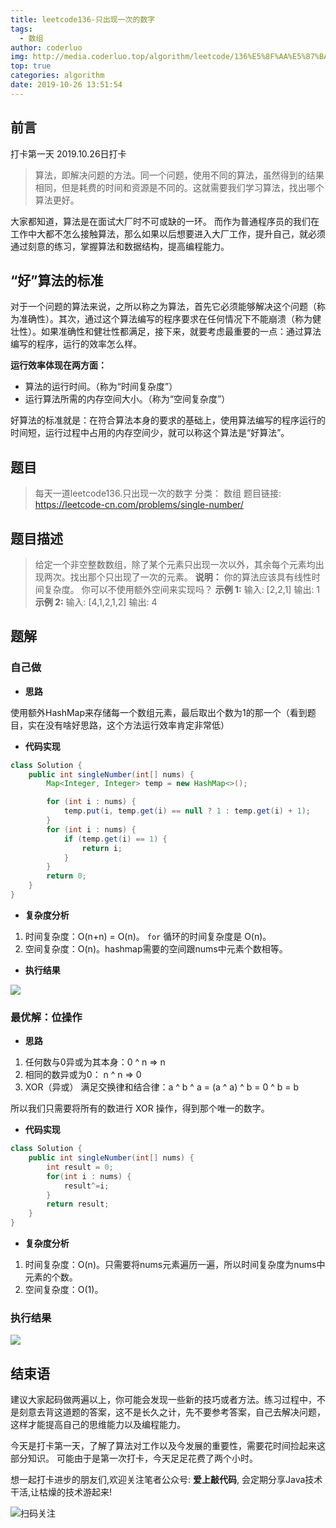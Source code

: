 ```yaml
---
title: leetcode136-只出现一次的数字
tags:
  - 数组
author: coderluo
img: http://media.coderluo.top/algorithm/leetcode/136%E5%8F%AA%E5%87%BA%E7%8E%B0%E4%B8%80%E6%AC%A1%E7%9A%84%E6%95%B0%E5%AD%97.png
top: true
categories: algorithm
date: 2019-10-26 13:51:54
---
```



## 前言
打卡第一天 
2019.10.26日打卡

> 算法，即解决问题的方法。同一个问题，使用不同的算法，虽然得到的结果相同，但是耗费的时间和资源是不同的。这就需要我们学习算法，找出哪个算法更好。

大家都知道，算法是在面试大厂时不可或缺的一环。 而作为普通程序员的我们在工作中大都不怎么接触算法，那么如果以后想要进入大厂工作，提升自己，就必须通过刻意的练习，掌握算法和数据结构，提高编程能力。




## “好”算法的标准
对于一个问题的算法来说，之所以称之为算法，首先它必须能够解决这个问题（称为准确性）。其次，通过这个算法编写的程序要求在任何情况下不能崩溃（称为健壮性）。如果准确性和健壮性都满足，接下来，就要考虑最重要的一点：通过算法编写的程序，运行的效率怎么样。

**运行效率体现在两方面：** 

- 算法的运行时间。（称为“时间复杂度”）
- 运行算法所需的内存空间大小。（称为“空间复杂度”）

好算法的标准就是：在符合算法本身的要求的基础上，使用算法编写的程序运行的时间短，运行过程中占用的内存空间少，就可以称这个算法是“好算法”。





## 题目

> 每天一道leetcode136.只出现一次的数字
> 分类： 数组
> 题目链接: https://leetcode-cn.com/problems/single-number/


## 题目描述
> 给定一个非空整数数组，除了某个元素只出现一次以外，其余每个元素均出现两次。找出那个只出现了一次的元素。
**说明：**
你的算法应该具有线性时间复杂度。 你可以不使用额外空间来实现吗？
**示例 1:**
输入: [2,2,1]
输出: 1
**示例 2:**
输入: [4,1,2,1,2]
输出: 4


## 题解

### 自己做


- **思路**

使用额外HashMap来存储每一个数组元素，最后取出个数为1的那一个（看到题目，实在没有啥好思路，这个方法运行效率肯定非常低）

- **代码实现**

```java
class Solution {
    public int singleNumber(int[] nums) {
        Map<Integer, Integer> temp = new HashMap<>();

		for (int i : nums) {
			temp.put(i, temp.get(i) == null ? 1 : temp.get(i) + 1);
		}
		for (int i : nums) {
			if (temp.get(i) == 1) {
				return i;
			}
		}
		return 0;
    }
}
```


- **复杂度分析**

1. 时间复杂度：O(n+n) = O(n)。 `for` 循环的时间复杂度是 O(n)。
2. 空间复杂度：O(n)。hashmap需要的空间跟nums中元素个数相等。

- **执行结果**

![](http://media.coderluo.top/algorithm/leetcode/136leetcode126-1.png)



### 最优解：位操作

- **思路** 



1. 任何数与0异或为其本身：0 ^ n => n
2. 相同的数异或为0： n ^ n => 0
3. XOR（异或） 满足交换律和结合律：a ^ b ^ a = (a ^ a) ^ b = 0 ^ b = b


所以我们只需要将所有的数进行 XOR 操作，得到那个唯一的数字。

- **代码实现**

```java
class Solution {
    public int singleNumber(int[] nums) {
        int result = 0;
        for(int i : nums) {
            result^=i;
        }
        return result;
    }
}
```

- **复杂度分析**

1. 时间复杂度：O(n)。只需要将nums元素遍历一遍，所以时间复杂度为nums中元素的个数。
2. 空间复杂度：O(1)。

### 执行结果

![](http://media.coderluo.top/algorithm/leetcode/136leetcode136.png)



## 结束语

建议大家起码做两遍以上，你可能会发现一些新的技巧或者方法。练习过程中，不是刻意去背这道题的答案，这不是长久之计，先不要参考答案，自己去解决问题，这样才能提高自己的思维能力以及编程能力。

今天是打卡第一天，了解了算法对工作以及今发展的重要性，需要花时间捡起来这部分知识。 可能由于是第一次打卡，今天足足花费了两个小时。



想一起打卡进步的朋友们,欢迎关注笔者公众号: **爱上敲代码**, 会定期分享Java技术干活,让枯燥的技术游起来!

![扫码关注](http://media.coderluo.top/blog/article/wechar-erweima/最新关注引导.png)























